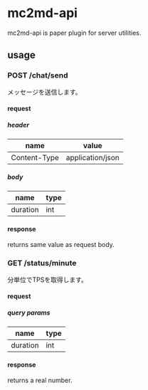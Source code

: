 # mc2md-api
mc2md-api is paper plugin for server utilities.

## usage
### POST /chat/send
メッセージを送信します。
#### request
##### header
|name         |value            |
|-------------|-----------------|
|Content-Type |application/json |
##### body
|name     |type |
|---------|-----|
|duration |int  |

#### response
returns same value as request body.

### GET /status/minute
分単位でTPSを取得します。
#### request
##### query params
|name     |type |
|---------|-----|
|duration |int  |

#### response
returns a real number.